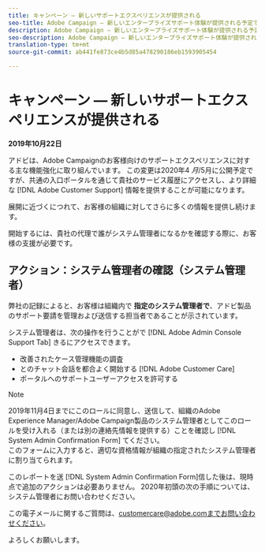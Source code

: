 ```yaml
---
title: キャンペーン — 新しいサポートエクスペリエンスが提供される
seo-title: Adobe Campaign — 新しいエンタープライズサポート体験が提供される予定です
description: Adobe Campaign — 新しいエンタープライズサポート体験が提供される予定です
seo-description: Adobe Campaign — 新しいエンタープライズサポート体験が提供される予定です
translation-type: tm+mt
source-git-commit: ab441fe873ce4b5d85a478290186eb1593905454

---
```



# キャンペーン — 新しいサポートエクスペリエンスが提供される

**2019年10月22日**

アドビは、Adobe Campaignのお客様向けのサポートエクスペリエンスに対する主な機能強化に取り組んでいます。 この変更は2020年4 *月*/5月に公開予定ですが、共通の入口ポータルを通じて貴社のサービス履歴にアクセスし、より詳細な [!DNL Adobe Customer Support] 情報を提供することが可能になります。

展開に近づくにつれて、お客様の組織に対してさらに多くの情報を提供し続けます。

開始するには、貴社の代理で誰がシステム管理者になるかを確認する際に、お客様の支援が必要です。

## アクション：システム管理者の確認（システム管理者）

弊社の記録によると、お客様は組織内で **指定のシステム管理者で**、アドビ製品のサポート要請を管理および送信する担当者であることが示されています。

システム管理者は、次の操作を行うことがで [!DNL Adobe Admin Console Support Tab] きるにアクセスできます。

* 改善されたケース管理機能の調査
* とのチャット会話を都合よく開始する [!DNL Adobe Customer Care]
* ポータルへのサポートユーザーアクセスを許可する

>[!NOTE]
>2019年11月4日までにこのロールに同意し、送信して、組織のAdobe Experience Manager/Adobe Campaign製品のシステム管理者としてこのロールを受け入れる（または別の連絡先情報を提供する）ことを確認し [!DNL System Admin Confirmation Form] てください。\
>このフォームに入力すると、適切な資格情報が組織の指定されたシステム管理者に割り当てられます。

このレポートを送 [!DNL System Admin Confirmation Form]信した後は、現時点で追加のアクションは必要ありません。  2020年初頭の次の手順については、システム管理者にお問い合わせください。

この電子メールに関するご質問は、customercare@adobe.comまでお問い合わせください。

よろしくお願いします。
